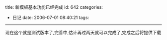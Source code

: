 title: 新模板基本功能已经完成
id: 642
categories:
  - 日记
date: 2006-07-01 08:40:21
tags:
---

现在这个就是测试版本了,完善中,估计再过两天就可以完成了,完成之后将提供下载